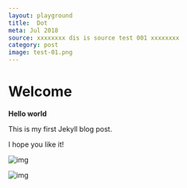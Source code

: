 ```yaml
---
layout: playground
title:  Dot
meta: Jul 2018
source: xxxxxxxx dis is source test 001 xxxxxxxx
category: post
image: test-01.png
---
```


# Welcome

**Hello world**

This is my first Jekyll blog post.

I hope you like it!

<div class="row">
<div markdown="1" class="col-3">

![img]({{site.baseurl}}/img/index-img/test-01.png)
</div>
</div>

![img]({{site.baseurl}}/img/index-img/test-01.png)
    
